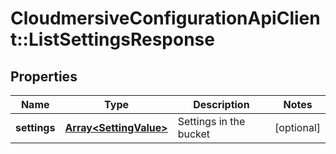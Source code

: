 # CloudmersiveConfigurationApiClient::ListSettingsResponse

## Properties
Name | Type | Description | Notes
------------ | ------------- | ------------- | -------------
**settings** | [**Array&lt;SettingValue&gt;**](SettingValue.md) | Settings in the bucket | [optional] 



